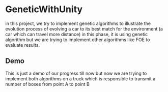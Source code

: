 # GeneticWithUnity
in this project, we try to implement genetic algorithms to illustrate the evolution process of evolving a car to its best match for the environment (a car which can travel more distance)
in this phase, it is using genetic algorithm but we are trying to implement other algorithms like FOE to evaluate results.

## Demo
This is just a demo of our progress till now but now we are trying to implement both algorithms on a truck which is responsible to transmit a number of boxes from point A to point B

